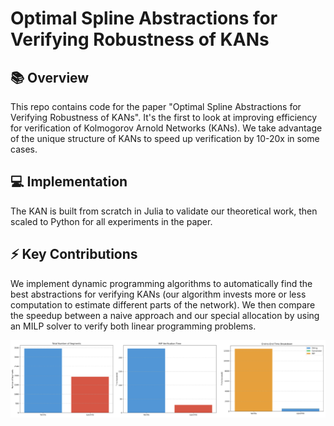 # Optimal Spline Abstractions for Verifying Robustness of KANs

## 📚 Overview
This repo contains code for the paper "Optimal Spline Abstractions for Verifying Robustness of KANs". 
It's the first to look at improving efficiency for verification of Kolmogorov Arnold Networks (KANs). We take advantage of the unique structure of KANs to speed up verification by 10-20x in some cases.

## 💻 Implementation
The KAN is built from scratch in Julia to validate our theoretical work, then scaled to Python for all experiments in the paper.

## ⚡ Key Contributions
We implement dynamic programming algorithms to automatically find the best abstractions for verifying KANs (our algorithm invests more or less computation to estimate different parts of the network). We then compare the speedup between a naive approach and our special allocation by using an MILP solver to verify both linear programming problems.

![KAN Verification Visualization](results.png)
